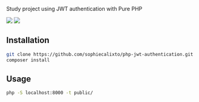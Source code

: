 Study project using JWT authentication with Pure PHP

<img src="https://img.shields.io/static/v1?label=PHP&message=8.3&color=blue&style=for-the-badge&logo=php"/> <img src="https://img.shields.io/static/v1?label=JWT&message=4.1.0&color=blue&style=for-the-badge&logo=JSON+Web+Tokens"/>

## Installation

```bash
git clone https://github.com/sophiecalixto/php-jwt-authentication.git
composer install
```

## Usage

```bash
php -S localhost:8000 -t public/
```